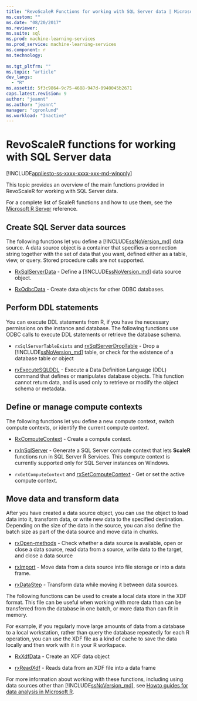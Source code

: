 ```yaml
---
title: "RevoScaleR Functions for working with SQL Server data | Microsoft Docs"
ms.custom: ""
ms.date: "08/20/2017"
ms.reviewer: 
ms.suite: sql
ms.prod: machine-learning-services
ms.prod_service: machine-learning-services
ms.component: r
ms.technology: 
  
ms.tgt_pltfrm: ""
ms.topic: "article"
dev_langs: 
  - "R"
ms.assetid: 5f3c9864-9c75-4688-947d-0940045b2671
caps.latest.revision: 9
author: "jeannt"
ms.author: "jeannt"
manager: "cgronlund"
ms.workload: "Inactive"
---
```

# RevoScaleR functions for working with SQL Server data
[!INCLUDE[appliesto-ss-xxxx-xxxx-xxx-md-winonly](../../includes/appliesto-ss-xxxx-xxxx-xxx-md-winonly.md)]

This topic provides an overview of the main functions provided in RevoScaleR for working with SQL Server data.

For a complete list of ScaleR functions and how to use them, see the [Microsoft R Server](https://docs.microsoft.com/r-server/r-reference/revoscaler/revoscaler) reference.

## Create SQL Server data sources

The following functions let you define a [!INCLUDE[ssNoVersion_md](../../includes/ssnoversion-md.md)] data source. A data source object is a container that specifies a connection string together with the set of data that you want, defined either as a table, view, or query. Stored procedure calls are not supported.

+ [RxSqlServerData](https://docs.microsoft.com/r-server/r-reference/revoscaler/rxsqlserverdata) - Define a [!INCLUDE[ssNoVersion_md](../../includes/ssnoversion-md.md)] data source object.

+ [RxOdbcData](https://docs.microsoft.com/r-server/r-reference/revoscaler/rxodbcdata) - Create data objects for other ODBC databases. 

## Perform DDL statements

You can execute DDL statements from R, if you have the necessary permissions on the instance and database. The following functions use ODBC calls to execute DDL statements or retrieve the database schema.

+ `rxSqlServerTableExists` and [rxSqlServerDropTable](https://docs.microsoft.com/r-server/r-reference/revoscaler/rxsqlserverdroptable) - Drop a [!INCLUDE[ssNoVersion_md](../../includes/ssnoversion-md.md)] table, or check for the existence of a database table or object

+ [rxExecuteSQLDDL](https://docs.microsoft.com/r-server/r-reference/revoscaler/rxexecutesqlddl) - Execute a Data Definition Language (DDL) command that defines or manipulates database objects. This function cannot return data, and is used only to retrieve or modify the object schema or metadata.

## Define or manage compute contexts

The following functions let you define a new compute context, switch compute contexts, or identify the current compute context.

+ [RxComputeContext](https://docs.microsoft.com/r-server/r-reference/revoscaler/rxcomputecontext) - Create a compute context.

+ [rxInSqlServer](https://docs.microsoft.com/r-server/r-reference/revoscaler/rxinsqlserver) - Generate a SQL Server compute context that lets **ScaleR** functions run in SQL Server R Services. This compute context is currently supported only for SQL Server instances on Windows.

+ `rxGetComputeContext` and [rxSetComputeContext](https://docs.microsoft.com/r-server/r-reference/revoscaler/rxgetcomputecontext) - Get or set the active compute context.

## Move data and transform data

After you have created a data source object, you can use the object to load data into it, transform data, or write new data to the specified destination. Depending on the size of the data in the source, you can also define the batch size as part of the data source and move data in chunks.

+ [rxOpen-methods](https://docs.microsoft.com/r-server/r-reference/revoscaler/rxopen-methods) - Check whether a data source is available, open or close a data source, read data from a source, write data to the target, and close a data source

+ [rxImport](https://docs.microsoft.com/r-server/r-reference/revoscaler/rximport) - Move data from a data source into file storage or into a data frame.

+ [rxDataStep](https://docs.microsoft.com/r-server/r-reference/revoscaler/rxdatastep) - Transform data while moving it between data sources.

The following functions can be used to create a local data store in the XDF format. This file can be useful when working with more data than can be transferred from the database in one batch, or more data than can fit in memory.

For example, if you regularly move large amounts of data from a database to a local workstation, rather than query the database repeatedly for each R operation, you can use the XDF file as a kind of cache to save the data locally and then work with it in your R workspace.

+ [RxXdfData](https://docs.microsoft.com/r-server/r-reference/revoscaler/rxxdfdata) - Create an XDF data object

+ [rxReadXdf](https://docs.microsoft.com/r-server/r-reference/revoscaler/rxreadxdf) - Reads data from an XDF file into a data frame

For more information about working with these functions, including using data sources other than [!INCLUDE[ssNoVersion_md](../../includes/ssnoversion-md.md)], see [Howto guides for data analysis in Microsoft R](https://docs.microsoft.com/r-server/r/how-to-introduction).
